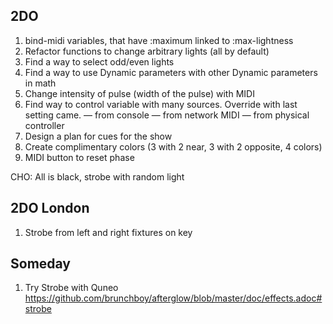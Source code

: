 ## 2DO

1. bind-midi variables, that have :maximum linked to :max-lightness
1. Refactor functions to change arbitrary lights (all by default)
1. Find a way to select odd/even lights
1. Find a way to use Dynamic parameters with other Dynamic parameters in math
1. Change intensity of pulse (width of the pulse) with MIDI
1. Find way to control variable with many sources. Override with last setting came.
— from console
— from network MIDI
— from physical controller
1. Design a plan for cues for the show
1. Create complimentary colors (3 with 2 near, 3 with 2 opposite, 4 colors)
1. MIDI button to reset phase

CHO: All is black, strobe with random light

## 2DO London

1. Strobe from left and right fixtures on key

## Someday

1. Try Strobe with Quneo https://github.com/brunchboy/afterglow/blob/master/doc/effects.adoc#strobe